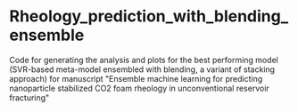 # Rheology_prediction_with_blending_ensemble
Code for generating the analysis and plots for the best performing model (SVR-based meta-model ensembled with blending, a variant of stacking approach) for manuscript "Ensemble machine learning for predicting nanoparticle stabilized CO2 foam rheology in unconventional reservoir fracturing"
